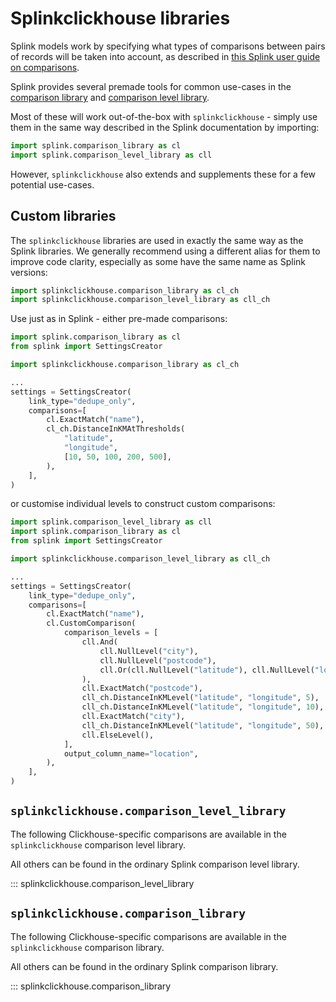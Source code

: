 # Splinkclickhouse libraries

Splink models work by specifying what types of comparisons between pairs of records will be taken into account, as described in [this Splink user guide on comparisons](https://moj-analytical-services.github.io/splink/topic_guides/comparisons/comparisons_and_comparison_levels.html).

Splink provides several premade tools for common use-cases in the [comparison library](https://moj-analytical-services.github.io/splink/api_docs/comparison_library.html) and [comparison level library](https://moj-analytical-services.github.io/splink/api_docs/comparison_level_library.html).

Most of these will work out-of-the-box with `splinkclickhouse` - simply use them in the same way described in the Splink documentation by importing:

```python
import splink.comparison_library as cl
import splink.comparison_level_library as cll
```

However, `splinkclickhouse` also extends and supplements these for a few potential use-cases.

## Custom libraries

The `splinkclickhouse` libraries are used in exactly the same way as the Splink libraries.
We generally recommend using a different alias for them to improve code clarity, especially as some have the same name as Splink versions:
```python
import splinkclickhouse.comparison_library as cl_ch
import splinkclickhouse.comparison_level_library as cll_ch
```

Use just as in Splink - either pre-made comparisons:
```python
import splink.comparison_library as cl
from splink import SettingsCreator

import splinkclickhouse.comparison_library as cl_ch

...
settings = SettingsCreator(
    link_type="dedupe_only",
    comparisons=[
        cl.ExactMatch("name"),
        cl_ch.DistanceInKMAtThresholds(
            "latitude",
            "longitude",
            [10, 50, 100, 200, 500],
        ),
    ],
)
```

or customise individual levels to construct custom comparisons:

```python
import splink.comparison_level_library as cll
import splink.comparison_library as cl
from splink import SettingsCreator

import splinkclickhouse.comparison_level_library as cll_ch

...
settings = SettingsCreator(
    link_type="dedupe_only",
    comparisons=[
        cl.ExactMatch("name"),
        cl.CustomComparison(
            comparison_levels = [
                cll.And(
                    cll.NullLevel("city"),
                    cll.NullLevel("postcode"),
                    cll.Or(cll.NullLevel("latitude"), cll.NullLevel("longitude"))
                ),
                cll.ExactMatch("postcode"),
                cll_ch.DistanceInKMLevel("latitude", "longitude", 5),
                cll_ch.DistanceInKMLevel("latitude", "longitude", 10),
                cll.ExactMatch("city"),
                cll_ch.DistanceInKMLevel("latitude", "longitude", 50),
                cll.ElseLevel(),
            ],
            output_column_name="location",
        ),
    ],
)
```

## `splinkclickhouse.comparison_level_library`

The following Clickhouse-specific comparisons are available in the `splinkclickhouse` comparison level library.

All others can be found in the ordinary Splink comparison level library.

::: splinkclickhouse.comparison_level_library

## `splinkclickhouse.comparison_library`

The following Clickhouse-specific comparisons are available in the `splinkclickhouse` comparison library.

All others can be found in the ordinary Splink comparison library.

::: splinkclickhouse.comparison_library

